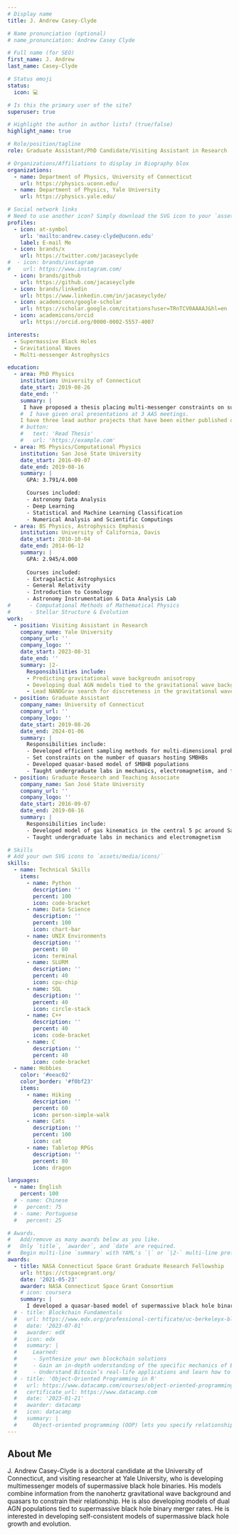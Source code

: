 ```yaml
---
# Display name
title: J. Andrew Casey-Clyde

# Name pronunciation (optional)
# name_pronunciation: Andrew Casey Clyde

# Full name (for SEO)
first_name: J. Andrew
last_name: Casey-Clyde

# Status emoji
status:
  icon: 💻

# Is this the primary user of the site?
superuser: true

# Highlight the author in author lists? (true/false)
highlight_name: true

# Role/position/tagline
role: Graduate Assistant/PhD Candidate/Visiting Assistant in Research

# Organizations/Affiliations to display in Biography blox
organizations:
  - name: Department of Physics, University of Connecticut
    url: https://physics.uconn.edu/
  - name: Department of Physics, Yale University
    url: https://physics.yale.edu/

# Social network links
# Need to use another icon? Simply download the SVG icon to your `assets/media/icons/` folder.
profiles:
  - icon: at-symbol
    url: 'mailto:andrew.casey-clyde@uconn.edu'
    label: E-mail Me
  - icon: brands/x
    url: https://twitter.com/jacaseyclyde
#  - icon: brands/instagram
#    url: https://www.instagram.com/
  - icon: brands/github
    url: https://github.com/jacaseyclyde
  - icon: brands/linkedin
    url: https://www.linkedin.com/in/jacaseyclyde/
  - icon: academicons/google-scholar
    url: https://scholar.google.com/citations?user=TRnTCV0AAAAJ&hl=en
  - icon: academicons/orcid
    url: https://orcid.org/0000-0002-5557-4007

interests:
  - Supermassive Black Holes
  - Gravitational Waves
  - Multi-messenger Astrophysics

education:
  - area: PhD Physics
    institution: University of Connecticut
    date_start: 2019-08-26
    date_end: ''
    summary: |
     I have proposed a thesis placing multi-messenger constraints on supermassive black hole binary populations. Supervised by [Prof Chiara Mingarelli](https://www.chiaramingarelli.com/). 
    #  I have given oral presentations at 3 AAS meetings.
    I have three lead author projects that have been either published or submitted, including one project which I lead for the NANOGrav collaboration.
    # button:
    #   text: 'Read Thesis'
    #   url: 'https://example.com'
  - area: MS Physics/Computational Physics
    institution: San José State University
    date_start: 2016-09-07
    date_end: 2019-08-16
    summary: |
      GPA: 3.791/4.000

      Courses included:
      - Astronomy Data Analysis
      - Deep Learning
      - Statistical and Machine Learning Classification
      - Numerical Analysis and Scientific Computings
  - area: BS Physics, Astrophysics Emphasis
    institution: University of California, Davis
    date_start: 2010-10-04
    date_end: 2014-06-12  
    summary: |
      GPA: 2.945/4.000
      
      Courses included:
      - Extragalactic Astrophysics
      - General Relativity
      - Introduction to Cosmology
      - Astronomy Instrumentation & Data Analysis Lab
#      - Computational Methods of Mathematical Physics
#      - Stellar Structure & Evolution
work:
  - position: Visiting Assistant in Research
    company_name: Yale University
    company_url: ''
    company_logo: ''
    date_start: 2023-08-31
    date_end: ''
    summary: |2-
      Responsibilities include:
      - Predicting gravitational wave backgroudn anisotropy
      - Developing dual AGN models tied to the gravitational wave background and observable dual AGN
      - Lead NANOGrav search for discreteness in the gravitational wave background's spectrum
  - position: Graduate Assistant
    company_name: University of Connecticut
    company_url: ''
    company_logo: ''
    date_start: 2019-08-26
    date_end: 2024-01-06
    summary: |
      Responsibilities include:
      - Developed efficient sampling methods for multi-dimensional probability distributions
      - Set constraints on the number of quasars hosting SMBHBs
      - Developed quasar-based model of SMBHB populations
      - Taught undergraduate labs in mechanics, electromagnetism, and for non-STEM majors
  - position: Graduate Research and Teaching Associate 
    company_name: San José State University
    company_url: ''
    company_logo: ''
    date_start: 2016-09-07
    date_end: 2019-08-16
    summary: |
      Responsibilities include:
      - Developed model of gas kinematics in the central 5 pc around Sagittarius A*
      - Taught undergraduate labs in mechanics and electromagnetism

# Skills
# Add your own SVG icons to `assets/media/icons/`
skills:
  - name: Technical Skills
    items:
      - name: Python
        description: ''
        percent: 100
        icon: code-bracket
      - name: Data Science
        description: ''
        percent: 100
        icon: chart-bar
      - name: UNIX Environments
        description: ''
        percent: 80
        icon: terminal
      - name: SLURM
        description: ''
        percent: 40
        icon: cpu-chip
      - name: SQL
        description: ''
        percent: 40
        icon: circle-stack
      - name: C++
        description: ''
        percent: 40
        icon: code-bracket
      - name: C
        description: ''
        percent: 40
        icon: code-bracket
  - name: Hobbies
    color: '#eeac02'
    color_border: '#f0bf23'
    items:
      - name: Hiking
        description: ''
        percent: 60
        icon: person-simple-walk
      - name: Cats
        description: ''
        percent: 100
        icon: cat
      - name: Tabletop RPGs
        description: ''
        percent: 80
        icon: dragon

languages:
  - name: English
    percent: 100
  # - name: Chinese
  #   percent: 75
  # - name: Portuguese
  #   percent: 25

# Awards.
#   Add/remove as many awards below as you like.
#   Only `title`, `awarder`, and `date` are required.
#   Begin multi-line `summary` with YAML's `|` or `|2-` multi-line prefix and indent 2 spaces below.
awards:
  - title: NASA Connecticut Space Grant Graduate Research Fellowship
    url: https://ctspacegrant.org/
    date: '2021-05-23'
    awarder: NASA Connecticut Space Grant Consortium
    # icon: coursera
    summary: |
      I developed a quasar-based model of supermassive black hole binary populations. Using this model I predicted the local number density of supermassive black hole binaries implied by the common red-noise process observed in NANOGrav's 12.5-year data set. I found the local number density would need to be five times larger than previously expected from simulations of galaxy mergers in ILLUSTRIS.
  # - title: Blockchain Fundamentals
  #   url: https://www.edx.org/professional-certificate/uc-berkeleyx-blockchain-fundamentals
  #   date: '2023-07-01'
  #   awarder: edX
  #   icon: edx
  #   summary: |
  #     Learned:
  #     - Synthesize your own blockchain solutions
  #     - Gain an in-depth understanding of the specific mechanics of Bitcoin
  #     - Understand Bitcoin’s real-life applications and learn how to attack and destroy Bitcoin, Ethereum, smart contracts and Dapps, and alternatives to Bitcoin’s Proof-of-Work consensus algorithm
  # - title: 'Object-Oriented Programming in R'
  #   url: https://www.datacamp.com/courses/object-oriented-programming-with-s3-and-r6-in-r
  #   certificate_url: https://www.datacamp.com
  #   date: '2023-01-21'
  #   awarder: datacamp
  #   icon: datacamp
  #   summary: |
  #     Object-oriented programming (OOP) lets you specify relationships between functions and the objects that they can act on, helping you manage complexity in your code. This is an intermediate level course, providing an introduction to OOP, using the S3 and R6 systems. S3 is a great day-to-day R programming tool that simplifies some of the functions that you write. R6 is especially useful for industry-specific analyses, working with web APIs, and building GUIs.
---
```


## About Me

J. Andrew Casey-Clyde is a doctoral candidate at the University of Connecticut, and visiting researcher at Yale University, who is developing multimessenger models of supermassive black hole binaries. His models combine information from the nanohertz gravitational wave background and quasars to constrain their relationship. He is also developing models of dual AGN populations tied to supermassive black hole binary merger rates. He is interested in developing self-consistent models of supermassive black hole growth and evolution.
